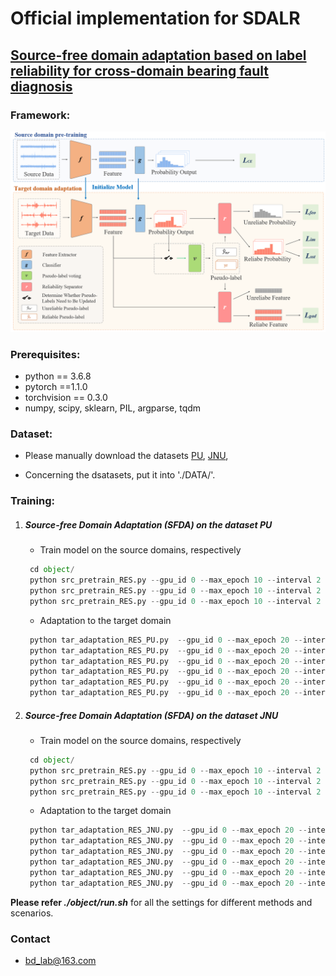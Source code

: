 # Official implementation for **SDALR**

## [**Source-free domain adaptation based on label reliability for cross-domain bearing fault diagnosis**](http://www.baidu.com)



### Framework:  

<img src="SDALR.jpg" width="600"/>

### Prerequisites:
- python == 3.6.8
- pytorch ==1.1.0
- torchvision == 0.3.0
- numpy, scipy, sklearn, PIL, argparse, tqdm

### Dataset:

-  Please manually download the datasets [PU](https://pan.baidu.com/s/1d505GjqsmHWlwFG5hb5c3Q?pwd=5m1l), [JNU](https://pan.baidu.com/s/1d505GjqsmHWlwFG5hb5c3Q?pwd=5m1l),
  
-  Concerning the dsatasets, put it into './DATA/'.


### Training:
1. ##### Source-free Domain Adaptation (SFDA) on the dataset PU
	- Train model on the source domains, respectively
	```python
	 cd object/
	 python src_pretrain_RES.py --gpu_id 0 --max_epoch 10 --interval 2 --username PU --data_name PU_1d_8c_2048 --domain_names ['N15_M01_F10', 'N15_M07_F10', 'N15_M07_F04'] --class_num 8 --s 0
	 python src_pretrain_RES.py --gpu_id 0 --max_epoch 10 --interval 2 --username PU --data_name PU_1d_8c_2048 --domain_names ['N15_M01_F10', 'N15_M07_F10', 'N15_M07_F04'] --class_num 8 --s 1
	 python src_pretrain_RES.py --gpu_id 0 --max_epoch 10 --interval 2 --username PU --data_name PU_1d_8c_2048 --domain_names ['N15_M01_F10', 'N15_M07_F10', 'N15_M07_F04'] --class_num 8 --s 2
	```
	
	- Adaptation to the target domain
	```python
	 python tar_adaptation_RES_PU.py  --gpu_id 0 --max_epoch 20 --interval 4 --s 0 --t 1
	 python tar_adaptation_RES_PU.py  --gpu_id 0 --max_epoch 20 --interval 4 --s 0 --t 2
 	 python tar_adaptation_RES_PU.py  --gpu_id 0 --max_epoch 20 --interval 4 --s 1 --t 0
 	 python tar_adaptation_RES_PU.py  --gpu_id 0 --max_epoch 20 --interval 4 --s 1 --t 2
 	 python tar_adaptation_RES_PU.py  --gpu_id 0 --max_epoch 20 --interval 4 --s 2 --t 0
 	 python tar_adaptation_RES_PU.py  --gpu_id 0 --max_epoch 20 --interval 4 --s 2 --t 1
	```
	
2. ##### Source-free Domain Adaptation (SFDA) on the dataset JNU
	- Train model on the source domains, respectively
	```python
	 cd object/
	 python src_pretrain_RES.py --gpu_id 0 --max_epoch 10 --interval 2 --username JUN --data_name JNU_1d_2048_2000 --domain_names ['600', '800', '1000'] --class_num 8 --s 0
	 python src_pretrain_RES.py --gpu_id 0 --max_epoch 10 --interval 2 --username JUN --data_name JNU_1d_2048_2000 --domain_names ['600', '800', '1000'] --class_num 8 --s 1
	 python src_pretrain_RES.py --gpu_id 0 --max_epoch 10 --interval 2 --username JUN --data_name JNU_1d_2048_2000 --domain_names ['600', '800', '1000'] --class_num 8 --s 2
	```
	
	- Adaptation to the target domain
	```python
	 python tar_adaptation_RES_JNU.py  --gpu_id 0 --max_epoch 20 --interval 4 --s 0 --t 1
	 python tar_adaptation_RES_JNU.py  --gpu_id 0 --max_epoch 20 --interval 4 --s 0 --t 2
 	 python tar_adaptation_RES_JNU.py  --gpu_id 0 --max_epoch 20 --interval 4 --s 1 --t 0
 	 python tar_adaptation_RES_JNU.py  --gpu_id 0 --max_epoch 20 --interval 4 --s 1 --t 2
 	 python tar_adaptation_RES_JNU.py  --gpu_id 0 --max_epoch 20 --interval 4 --s 2 --t 0
 	 python tar_adaptation_RES_JNU.py  --gpu_id 0 --max_epoch 20 --interval 4 --s 2 --t 1
   	 ```

**Please refer *./object/run.sh*** for all the settings for different methods and scenarios.

### Contact

- [bd_lab@163.com](mailto:bd_lab@163.com)
